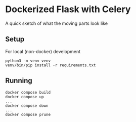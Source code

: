 # Dockerized Flask with Celery

A quick sketch of what the moving parts look like

## Setup

For local (non-docker) development

    python3 -m venv venv
    venv/bin/pip install -r requirements.txt

## Running 

    docker compose build
    docker compose up
    ...
    docker compose down
    ...
    docker compose prune
